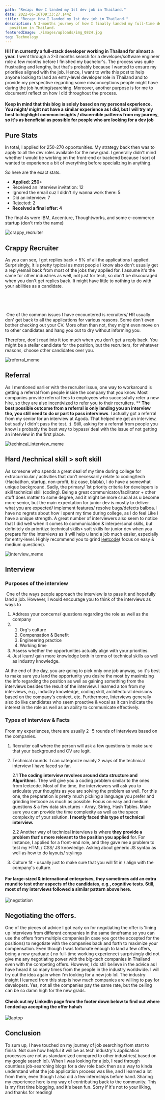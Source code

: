 ```yaml
---
path: "Recap: How I landed my 1st dev job in Thailand."
date: 2022-06-16T09:33:27.144Z
title: "Recap: How I landed my 1st dev job in Thailand."
description: A 3-months journey of how I finally landed my full-time developer
  position in Thailand.
featuredImage: ./images/uploads/img_0824.jpg
tag: Technology
---
```

**Hi! I'm currently a full-stack developer working in Thailand for almost a year.** I went through a 2-3 months search for a developer/software engineer role a few months before I finished my bachelor's. The process was quite frustrating and lengthy, but that's probably because I wanted to ensure my priorities aligned with the job. Hence, I want to write this post to help anyone looking to land an entry-level developer role in Thailand and to provide my perspective regarding some misconceptions people might have during the job hunting/searching. Moreover, another purpose is for me to document/ reflect on how I did throughout the process. 

####  Keep in mind that this blog is solely based on my personal experience. You might/ might not have a similar experience as I did, but I will try my best to highlight common insights / discernible patterns from my journey, so it's as beneficial as possible for people who are looking for a dev job

## **Pure Stats**

In total, I applied for 250-270 opportunities. My strategy back then was to apply to all the dev roles available for the new grad. I generally didn't mind whether I would be working on the front-end or backend because I sort of wanted to experience a bit of everything before specializing in anything.

So here are the exact stats.

* **Applied: 250+**
* Received an interview invitation: 12
* Ignored the email cuz I didn't rly wanna work there: 5
* Did an interview: 7
* Rejected: 2
* **Received a final offer: 4** 

The final 4s were IBM, Accenture, Thoughtworks, and some e-commerce startup (don't rmb the name)

![crappy_recruiter](../assetss/f3d40f0b-e27e-4409-820e-b65355aeda74_1_102_o.jpeg "crappy_recruiter")

## **Crappy Recruiter**



As you can see, I got replies back < 5% of all the applications I applied. Surprisingly, It is pretty typical as most people I know also don't usually get a reply/email back from most of the jobs they applied for. I assume it's the same for other industries as well, not just for tech, so don't be discouraged when you don't get replies back. It might have little to nothing to do with your abilities as a candidate. 

 

  

 One of the common issues I have encountered is recruiters/ HR usually don' get back to all the applications for various reasons. Some don't even bother checking out your CV. More often than not, they might even move on to other candidates and hang you out to dry without informing you.



Therefore, don't read into it too much when you don't get a reply back. You might be a stellar candidate for the position, but the recruiters, for whatever reasons, choose other candidates over you. 



![referral_meme](../assetss/54d940db-bc1b-44bf-9ae7-9351282239c9.jpeg "referral_meme")



## **Referral**



As I mentioned earlier with the recruiter issue, one way to workaround is getting a referral from people inside the company that you know. Most companies provide referral fees to employees who successfully refer a new hire, so they are also incentivized to refer you to their recruiters. \*\* **The best possible outcome from a referral is only landing you an interview tho, you still need to do ur part to pass interviews**. I actually got a referral from my senior for an interview at Agoda. That helped me get an interview, but sadly I didn't pass the test. :(. Still, asking for a referral from people you know is probably the best way to bypass/ deal with the issue of not getting an interview in the first place.





![techincal_interview_meme](../assetss/70314885-d42e-40a6-a3c0-e919bd0565ae_4_5005_c.jpeg "techincal_interview_meme")



## **Hard /technical skill > soft skill**



As someone who spends a great deal of my time during college for extracurricular / activities that don't necessarily relate to coding/tech (Hackathon, startup, non-profit, biz case, blabla), I do have a somewhat unique background. Sadly, the primary/ 1st priority criteria for developers is skill technical skill (coding). Being a great communicator/facilitator + other stuff does matter to some degree, and it might be more crucial as u become more senior, but the main expectation for junior dev is mostly to deliver what you are expected/ implement features/ resolve bugs/defects balboa. I have no regrets about how I spent my time during college, as I do feel Like I have a unique strength. A great number of interviewers also seem to notice that I did well when it comes to communication & interpersonal skills, but definitely do prioritize technical skills> soft skills for junior dev when you prepare for the interviews as It will help u land a job much easier, especially for entry-level. Highly recommend you to grind [leetcode](https://leetcode.com)( focus on easy & medium questions).







![interview_meme](../assetss/5efd3e5d-83b3-47ab-b0b3-5285ec37798d.jpeg "interview_meme")



## **Interview**





### **Purposes of the interview**





 One of the ways people approach the interview is to pass it and hopefully land a job. However, I would encourage you to think of the interviews as ways to

1. Address your concerns/ questions regarding the role as well as the company 
2. 1. Org's culture
   2. Compensation & Benefit
   3. Engineering practice
   4. Working time
3. Assess whether the opportunities actually align with your priorities.
4. Just learn/ gain more knowledge both in terms of technical skills as well as industry knowledge.





At the end of the day, you are going to pick only one job anyway, so it's best to make sure you land the opportunity you desire the most by maximizing the info regarding the position as well as gaining something from the interviews besides the result of the interview. I learned a ton from my interviews, e.g., industry knowledge, coding skill, architectural decisions based on the company's context, etc. Furthermore, Interviews generally also do like candidates who seem proactive & vocal as it can indicate the interest in the role as well as an ability to communicate effectively.



### **Types of interview & Facts**



From my experiences, there are usually 2 -5 rounds of interviews based on the companies.



1. Recruiter call where the person will ask a few questions to make sure that your background and CV are legit.
2. Technical rounds. I can categorize mainly 2 ways of the technical interview I have faced so far.

   2.1 **The coding interview revolves around data structure and Algorithm**s. They will give you a coding problem similar to the ones from leetcode. Most of the time, the interviewers will ask you to articulate your thoughts as you are solving the problem as well. For this one, the preparation is pretty much picking a language you prefer and grinding leetcode as much as possible. Focus on easy and medium questions & a few data structures - Array, String, Hash Tables. Make sure you can provide the time complexity as well as the space complexity of your solution.  **I mostly faced this type of technical interview.**

   2.2  Another way of technical interviews is where **they provide a problem that's more relevant to the position you applied** for. For instance, I applied for a front-end role, and they gave me a problem to test my HTML/ CSS/ JS knowledge. Asking about generic JS syntax as well as how to do layouts/ stylings
3. Culture fit - usually just to make sure that you will fit in / align with the company's culture.      



####  For large-sized & international enterprises, they sometimes add an extra round to test other aspects of the candidates, e.g., cognitive tests. Still, most of my interviews followed a similar pattern above here.





![negotiation](../assetss/6c10f20c-9549-4809-a957-c684b45aa1e3.jpeg "negotiation")



## **Negotiating the offers.**

One of the pieces of advice I got early on for negotiating the offer is 'lining up interviews from different companies in the same timeframe so you can use the offers from multiple companies(in case you got the accepted for the positions) to negotiate with the companies back and forth to maximize your compensation. Even though I was fortunate enough to land a few offers, being a new graduate ( no full-time working experience) surprisingly did not give me any negotiating power with the big-tech companies in Thailand even with the competing offers. However, I do still believe in the advice as I have heard it so many times from the people in the industry worldwide. I will try out the idea again when I'm looking for a new job lol. The industry insight I learned from this step is how much companies are willing to pay for developers. Yes, not all the companies pay the same rate, but the ceiling can be so damn high for the new grads.



####  Check out my LinkedIn page from the footer down below to find out where I ended up accepting the offer hahah





![laptop](../assetss/eb4b987b-1dba-4dbf-86a4-3da23957b170_1_105_c.jpeg "laptop")





## **Conclusion**





To sum up, I have touched on my journey of job searching from start to finish. Not sure how helpful it will be as tech industry's application processes are not as standardized compared to other industries( based on my google search lol). When I was looking for a job, I read through countless job-searching blogs for a dev role back then as a way to kinda understand what the job application process was like, and I learned a lot from them, even though I also did a few internships before hand. Sharing my experience here is my way of contributing back to the community. This is my first time blogging, and it's been fun. Sorry if it's not to your liking, and thanks for reading!
